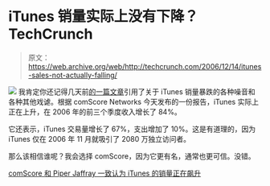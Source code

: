# iTunes 销量实际上没有下降？TechCrunch

> 原文：<https://web.archive.org/web/http://techcrunch.com/2006/12/14/itunes-sales-not-actually-falling/>

![](img/2121296a690da2e45bb4ec9772a7dce0.png)
我肯定你还记得几天前[的一篇文章](https://web.archive.org/web/20160129040146/http://crunchgear.com/2006/12/12/digital-music-sales-failing/)引用了关于 iTunes 销量暴跌的各种噪音和各种其他戏谑。根据 comScore Networks 今天发布的一份报告，iTunes 实际上正在上升，在 2006 年的前三个季度收入增长了 84%。

它还表示，iTunes 交易量增长了 67%，支出增加了 10%。这是有道理的，因为 iTunes 仅在 2006 年 11 月就吸引了 2080 万独立访问者。

那么该相信谁呢？我会选择 comScore，因为它更有名，通常也更可信。没错。

[comScore 和 Piper Jaffray 一致认为 iTunes 的销量正在飙升](https://web.archive.org/web/20160129040146/http://www.marketwatch.com/News/Story/Story.aspx?guid=%7BD9E85E24%2DA8BE%2D45D5%2D9D4F%2D914E9FF589EE%7D&siteid=mktw&dist=nbk&symb=)